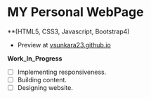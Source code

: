 # MY Personal WebPage
**(HTML5, CSS3, Javascript, Bootstrap4)

* Preview at <a href="https://vsunkara23.github.io" target="_blank">vsunkara23.github.io</a>


**Work_In_Progress** 
- [ ] Implementing responsiveness.
- [ ] Building content. 
- [ ] Designing website.
